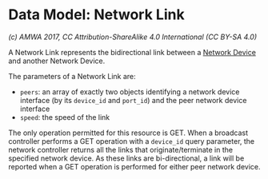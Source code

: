# Data Model: Network Link

_(c) AMWA 2017, CC Attribution-ShareAlike 4.0 International (CC BY-SA 4.0)_

A Network Link represents the bidirectional link between a [Network Device](3.3.%20Data%20Model%20-%20Network%20Device.md) and another Network Device.

The parameters of a Network Link are:

* `peers`: an array of exactly two objects identifying a network device interface (by its `device_id` and `port_id`) and the peer network device interface
* `speed`: the speed of the link

The only operation permitted for this resource is GET. When a broadcast controller performs a GET operation with a `device_id` query parameter, the network controller returns all the links that originate/terminate in the specified network device.
As these links are bi-directional, a link will be reported when a GET operation is performed for either peer network device.
